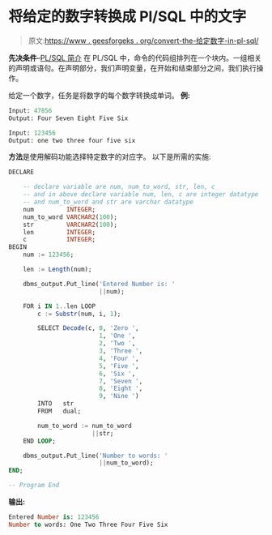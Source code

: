 # 将给定的数字转换成 Pl/SQL 中的文字

> 原文:[https://www . geesforgeks . org/convert-the-给定数字-in-pl-sql/](https://www.geeksforgeeks.org/convert-the-given-numbers-into-words-in-pl-sql/)

**先决条件**–[PL/SQL 简介](https://www.geeksforgeeks.org/plsql-introduction/)
在 PL/SQL 中，命令的代码组排列在一个块内。一组相关的声明或语句。在声明部分，我们声明变量，在开始和结束部分之间，我们执行操作。

给定一个数字，任务是将数字的每个数字转换成单词。
**例:**

```sql
Input: 47856
Output: Four Seven Eight Five Six

Input: 123456
Output: one two three four five six

```

**方法**是使用解码功能选择特定数字的对应字。
以下是所需的实施:

```sql
DECLARE 

    -- declare variable are num, num_to_word, str, len, c 
    -- and in above declare variable num, len, c are integer datatype  
    -- and num_to_word and str are varchar datatype 
    num         INTEGER; 
    num_to_word VARCHAR2(100); 
    str         VARCHAR2(100); 
    len         INTEGER; 
    c           INTEGER; 
BEGIN 
    num := 123456; 

    len := Length(num); 

    dbms_output.Put_line('Entered Number is: ' 
                         ||num); 

    FOR i IN 1..len LOOP 
        c := Substr(num, i, 1); 

        SELECT Decode(c, 0, 'Zero ', 
                         1, 'One ', 
                         2, 'Two ', 
                         3, 'Three ', 
                         4, 'Four ', 
                         5, 'Five ', 
                         6, 'Six ', 
                         7, 'Seven ', 
                         8, 'Eight ', 
                         9, 'Nine ') 
        INTO   str 
        FROM   dual; 

        num_to_word := num_to_word 
                       ||str; 
    END LOOP; 

    dbms_output.Put_line('Number to words: ' 
                         ||num_to_word); 
END; 

-- Program End 
```

**输出:**

```sql
Entered Number is: 123456
Number to words: One Two Three Four Five Six 

```